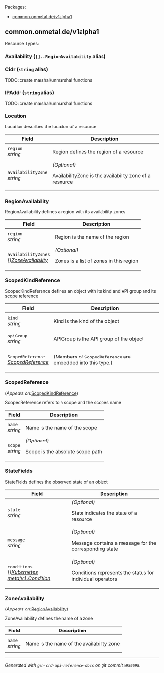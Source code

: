 <p>Packages:</p>
<ul>
<li>
<a href="#common.onmetal.de%2fv1alpha1">common.onmetal.de/v1alpha1</a>
</li>
</ul>
<h2 id="common.onmetal.de/v1alpha1">common.onmetal.de/v1alpha1</h2>
Resource Types:
<ul></ul>
<h3 id="common.onmetal.de/v1alpha1.Availability">Availability
(<code>[]..RegionAvailability</code> alias)</h3>
<div>
</div>
<h3 id="common.onmetal.de/v1alpha1.Cidr">Cidr
(<code>string</code> alias)</h3>
<div>
<p>TODO: create marshal/unmarshal functions</p>
</div>
<h3 id="common.onmetal.de/v1alpha1.IPAddr">IPAddr
(<code>string</code> alias)</h3>
<div>
<p>TODO: create marshal/unmarshal functions</p>
</div>
<h3 id="common.onmetal.de/v1alpha1.Location">Location
</h3>
<div>
<p>Location describes the location of a resource</p>
</div>
<table>
<thead>
<tr>
<th>Field</th>
<th>Description</th>
</tr>
</thead>
<tbody>
<tr>
<td>
<code>region</code><br/>
<em>
string
</em>
</td>
<td>
<p>Region defines the region of a resource</p>
</td>
</tr>
<tr>
<td>
<code>availabilityZone</code><br/>
<em>
string
</em>
</td>
<td>
<em>(Optional)</em>
<p>AvailabilityZone is the availability zone of a resource</p>
</td>
</tr>
</tbody>
</table>
<h3 id="common.onmetal.de/v1alpha1.RegionAvailability">RegionAvailability
</h3>
<div>
<p>RegionAvailability defines a region with its availability zones</p>
</div>
<table>
<thead>
<tr>
<th>Field</th>
<th>Description</th>
</tr>
</thead>
<tbody>
<tr>
<td>
<code>region</code><br/>
<em>
string
</em>
</td>
<td>
<p>Region is the name of the region</p>
</td>
</tr>
<tr>
<td>
<code>availabilityZones</code><br/>
<em>
<a href="#common.onmetal.de/v1alpha1.ZoneAvailability">
[]ZoneAvailability
</a>
</em>
</td>
<td>
<em>(Optional)</em>
<p>Zones is a list of zones in this region</p>
</td>
</tr>
</tbody>
</table>
<h3 id="common.onmetal.de/v1alpha1.ScopedKindReference">ScopedKindReference
</h3>
<div>
<p>ScopedKindReference defines an object with its kind and API group and its scope reference</p>
</div>
<table>
<thead>
<tr>
<th>Field</th>
<th>Description</th>
</tr>
</thead>
<tbody>
<tr>
<td>
<code>kind</code><br/>
<em>
string
</em>
</td>
<td>
<p>Kind is the kind of the object</p>
</td>
</tr>
<tr>
<td>
<code>apiGroup</code><br/>
<em>
string
</em>
</td>
<td>
<p>APIGroup is the API group of the object</p>
</td>
</tr>
<tr>
<td>
<code>ScopedReference</code><br/>
<em>
<a href="#common.onmetal.de/v1alpha1.ScopedReference">
ScopedReference
</a>
</em>
</td>
<td>
<p>
(Members of <code>ScopedReference</code> are embedded into this type.)
</p>
</td>
</tr>
</tbody>
</table>
<h3 id="common.onmetal.de/v1alpha1.ScopedReference">ScopedReference
</h3>
<p>
(<em>Appears on:</em><a href="#common.onmetal.de/v1alpha1.ScopedKindReference">ScopedKindReference</a>)
</p>
<div>
<p>ScopedReference refers to a scope and the scopes name</p>
</div>
<table>
<thead>
<tr>
<th>Field</th>
<th>Description</th>
</tr>
</thead>
<tbody>
<tr>
<td>
<code>name</code><br/>
<em>
string
</em>
</td>
<td>
<p>Name is the name of the scope</p>
</td>
</tr>
<tr>
<td>
<code>scope</code><br/>
<em>
string
</em>
</td>
<td>
<em>(Optional)</em>
<p>Scope is the absolute scope path</p>
</td>
</tr>
</tbody>
</table>
<h3 id="common.onmetal.de/v1alpha1.StateFields">StateFields
</h3>
<div>
<p>StateFields defines the observed state of an object</p>
</div>
<table>
<thead>
<tr>
<th>Field</th>
<th>Description</th>
</tr>
</thead>
<tbody>
<tr>
<td>
<code>state</code><br/>
<em>
string
</em>
</td>
<td>
<em>(Optional)</em>
<p>State indicates the state of a resource</p>
</td>
</tr>
<tr>
<td>
<code>message</code><br/>
<em>
string
</em>
</td>
<td>
<em>(Optional)</em>
<p>Message contains a message for the corresponding state</p>
</td>
</tr>
<tr>
<td>
<code>conditions</code><br/>
<em>
<a href="https://v1-21.docs.kubernetes.io/docs/reference/generated/kubernetes-api/v1.21/#condition-v1-meta">
[]Kubernetes meta/v1.Condition
</a>
</em>
</td>
<td>
<em>(Optional)</em>
<p>Conditions represents the status for individual operators</p>
</td>
</tr>
</tbody>
</table>
<h3 id="common.onmetal.de/v1alpha1.ZoneAvailability">ZoneAvailability
</h3>
<p>
(<em>Appears on:</em><a href="#common.onmetal.de/v1alpha1.RegionAvailability">RegionAvailability</a>)
</p>
<div>
<p>ZoneAvailability defines the name of a zone</p>
</div>
<table>
<thead>
<tr>
<th>Field</th>
<th>Description</th>
</tr>
</thead>
<tbody>
<tr>
<td>
<code>name</code><br/>
<em>
string
</em>
</td>
<td>
<p>Name is the name of the availability zone</p>
</td>
</tr>
</tbody>
</table>
<hr/>
<p><em>
Generated with <code>gen-crd-api-reference-docs</code>
on git commit <code>a959698</code>.
</em></p>
